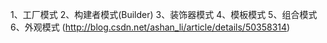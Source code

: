 1、工厂模式
2、构建者模式(Builder)
3、装饰器模式
4、模板模式
5、组合模式
6、外观模式
(http://blog.csdn.net/ashan_li/article/details/50358314)
